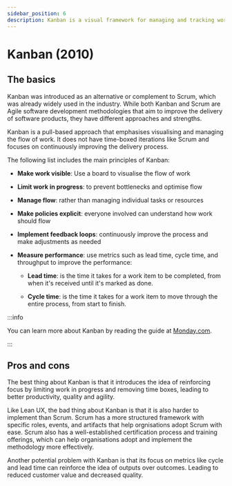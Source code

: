 ```yaml
---
sidebar_position: 6
description: Kanban is a visual framework for managing and tracking work items in software development. It emphasizes small, incremental changes and limiting work in progress to optimize workflow.
---
```


# Kanban (2010)

## The basics

Kanban was introduced as an alternative or complement to Scrum, which was already widely used in the industry. While both Kanban and Scrum are Agile software development methodologies that aim to improve the delivery of software products, they have different approaches and strengths.

Kanban is a pull-based approach that emphasises visualising and managing the flow of work. It does not have time-boxed iterations like Scrum and focuses on continuously improving the delivery process.

The following list includes the main principles of Kanban:

- **Make work visible**: Use a board to visualise the flow of work

- **Limit work in progress**: to prevent bottlenecks and optimise flow

- **Manage flow**: rather than managing individual tasks or resources

- **Make policies explicit**: everyone involved can understand how work should flow

- **Implement feedback loops**: continuously improve the process and make adjustments as needed

- **Measure performance**: use metrics such as lead time, cycle time, and throughput to improve the performance:

    - **Lead time**: is the time it takes for a work item to be completed, from when it's received until it's marked as done.

    - **Cycle time**: is the time it takes for a work item to move through the entire process, from start to finish.

:::info

You can learn more about Kanban by reading the guide at [Monday.com](https://monday.com/blog/project-management/kanban/).

:::

## Pros and cons

The best thing about Kanban is that it introduces the idea of reinforcing focus by limiting work in progress and removing time boxes, leading to better productivity, quality and agility.

Like Lean UX, the bad thing about Kanban is that it is also harder to implement than Scrum. Scrum has a more  structured framework with specific roles, events, and artifacts that help orgnisations adopt Scrum with ease. Scrum also has a well-established certification process and training offerings, which can help organisations adopt and implement the methodology more effectively.

Another potential problem with Kanban is that its focus on metrics like cycle and lead time can reinforce the idea of outputs over outcomes. Leading to reduced customer value and decreased quality.
